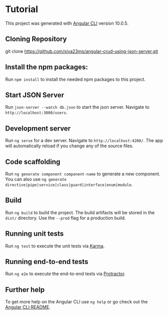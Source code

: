 # Tutorial

This project was generated with [Angular CLI](https://github.com/angular/angular-cli) version 10.0.5.

## Cloning Repository

git clone https://github.com/siva23ms/angular-crud-using-json-server.git

## Install the npm packages:

Run `npm install` to install the needed npm packages to this project.

## Start JSON Server

Run `json-server --watch db.json` to start the json server. Navigate to `http://localhost:3000/users`.

## Development server

Run `ng serve` for a dev server. Navigate to `http://localhost:4200/`. The app will automatically reload if you change any of the source files.

## Code scaffolding

Run `ng generate component component-name` to generate a new component. You can also use `ng generate directive|pipe|service|class|guard|interface|enum|module`.

## Build

Run `ng build` to build the project. The build artifacts will be stored in the `dist/` directory. Use the `--prod` flag for a production build.

## Running unit tests

Run `ng test` to execute the unit tests via [Karma](https://karma-runner.github.io).

## Running end-to-end tests

Run `ng e2e` to execute the end-to-end tests via [Protractor](http://www.protractortest.org/).

## Further help

To get more help on the Angular CLI use `ng help` or go check out the [Angular CLI README](https://github.com/angular/angular-cli/blob/master/README.md).
